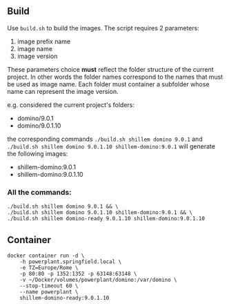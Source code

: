 ## Build
Use `build.sh` to build the images. The script requires 2 parameters:

1. image prefix name
2. image name
3. image version

These parameters choice **must** reflect the folder structure of the current project. In other words the folder names correspond to the names that must be used as image name. Each folder must container a subfolder whose name can represent the image version.

e.g. considered the current project's folders:

* domino/9.0.1
* domino/9.0.1.10

the corresponding commands `./build.sh shillem domino 9.0.1` and `./build.sh shillem domino 9.0.1.10 shillem-domino:9.0.1` will generate the following images:

* shillem-domino:9.0.1
* shillem-domino:9.0.1.10

### All the commands:
```
./build.sh shillem domino 9.0.1 && \
./build.sh shillem domino 9.0.1.10 shillem-domino:9.0.1 && \
./build.sh shillem domino-ready 9.0.1.10 shillem-domino:9.0.1.10
```

## Container
```
docker container run -d \
    -h powerplant.springfield.local \
    -e TZ=Europe/Rome \
    -p 80:80 -p 1352:1352 -p 63148:63148 \
    -v ~/Docker/volumes/powerplant/domino:/var/domino \
    --stop-timeout 60 \
    --name powerplant \
    shillem-domino-ready:9.0.1.10
```
